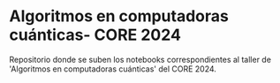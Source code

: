 # Algoritmos en computadoras cuánticas- CORE 2024
Repositorio donde se suben los notebooks correspondientes al taller de 'Algoritmos en computadoras cuánticas' del CORE 2024.
